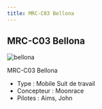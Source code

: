 ```yaml
---
title: MRC-C03 Bellona
---
```


MRC-C03 Bellona
---------------

![bellona](/images/stories/saga/turnagundam/ms/moonraces/bellona.png)


MRC-C03 Bellona


* Type : Mobile Suit de travail
* Concepteur : Moonrace
* Pilotes : Aims, John
